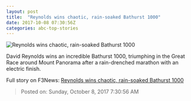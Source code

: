 ```yaml
---
layout: post
title:  "Reynolds wins chaotic, rain-soaked Bathurst 1000"
date: 2017-10-08 07:30:56Z
categories: abc-top-stories
---
```


![Reynolds wins chaotic, rain-soaked Bathurst 1000](http://www.abc.net.au/news/image/9028302-1x1-700x700.jpg)

David Reynolds wins an incredible Bathurst 1000, triumphing in the Great Race around Mount Panorama after a rain-drenched marathon with an electric finish.


Full story on F3News: [Reynolds wins chaotic, rain-soaked Bathurst 1000](http://www.f3nws.com/n/dRHBbH)

> Posted on: Sunday, October 8, 2017 7:30:56 AM
